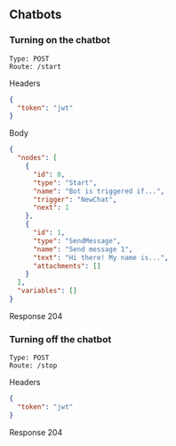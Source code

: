 ## Chatbots

### Turning on the chatbot

```
Type: POST
Route: /start
```

Headers

```json
{
  "token": "jwt"
}
```

Body

```json
{
  "nodes": [
    {
      "id": 0,
      "type": "Start",
      "name": "Bot is triggered if...",
      "trigger": "NewChat",
      "next": 1
    },
    {
      "id": 1,
      "type": "SendMessage",
      "name": "Send message 1",
      "text": "Hi there! My name is...",
      "attachments": []
    }
  ],
  "variables": []
}
```

Response 204

### Turning off the chatbot

```
Type: POST
Route: /stop
```

Headers

```json
{
  "token": "jwt"
}
```

Response 204
